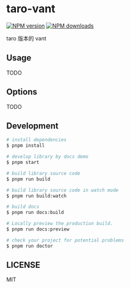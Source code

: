 # taro-vant

[![NPM version](https://img.shields.io/npm/v/taro-vant.svg?style=flat)](https://npmjs.org/package/taro-vant)
[![NPM downloads](http://img.shields.io/npm/dm/taro-vant.svg?style=flat)](https://npmjs.org/package/taro-vant)

taro 版本的 vant

## Usage

TODO

## Options

TODO

## Development

```bash
# install dependencies
$ pnpm install

# develop library by docs demo
$ pnpm start

# build library source code
$ pnpm run build

# build library source code in watch mode
$ pnpm run build:watch

# build docs
$ pnpm run docs:build

# Locally preview the production build.
$ pnpm run docs:preview

# check your project for potential problems
$ pnpm run doctor
```

## LICENSE

MIT
